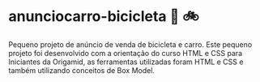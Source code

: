 # anunciocarro-bicicleta 🚗 🚲
Pequeno projeto de anúncio de venda de bicicleta e carro. Este pequeno projeto foi desenvolvido com a orientação do curso HTML e CSS para Iniciantes da Origamid, as ferramentas utilizadas foram HTML e CSS e também utilizando conceitos de Box Model. 

